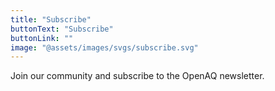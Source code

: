 ```yaml
---
title: "Subscribe"
buttonText: "Subscribe"
buttonLink: ""
image: "@assets/images/svgs/subscribe.svg"
---
```


Join our community and subscribe to the OpenAQ newsletter.
